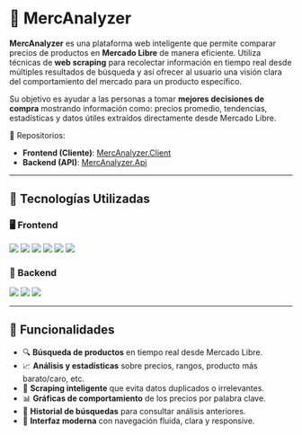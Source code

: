 # 🛒 MercAnalyzer

**MercAnalyzer** es una plataforma web inteligente que permite comparar precios de productos en **Mercado Libre** de manera eficiente. Utiliza técnicas de **web scraping** para recolectar información en tiempo real desde múltiples resultados de búsqueda y así ofrecer al usuario una visión clara del comportamiento del mercado para un producto específico.

Su objetivo es ayudar a las personas a tomar **mejores decisiones de compra** mostrando información como: precios promedio, tendencias, estadísticas y datos útiles extraídos directamente desde Mercado Libre.

🔗 Repositorios:
- **Frontend (Cliente)**: [MercAnalyzer.Client](https://github.com/ApidriuC/MercAnalyzer.Client)
- **Backend (API)**: [MercAnalyzer.Api](https://github.com/ApidriuC/MercAnalyzer.Api)

---

## 🚀 Tecnologías Utilizadas

### 🖥️ Frontend

<div align="left">
  <img src="https://img.shields.io/badge/Next.js-000000?style=for-the-badge&logo=nextdotjs&logoColor=white" />
  <img src="https://img.shields.io/badge/React-20232A?style=for-the-badge&logo=react&logoColor=61DAFB" />
  <img src="https://img.shields.io/badge/Vite-646CFF?style=for-the-badge&logo=vite&logoColor=white" />
  <img src="https://img.shields.io/badge/JavaScript-F7DF1E?style=for-the-badge&logo=javascript&logoColor=black" />
  <img src="https://img.shields.io/badge/TypeScript-3178C6?style=for-the-badge&logo=typescript&logoColor=white" />
  <img src="https://img.shields.io/badge/CSS3-1572B6?style=for-the-badge&logo=css3&logoColor=white" />
</div>

### 🔧 Backend

<div align="left">
  <img src="https://img.shields.io/badge/Python-3776AB?style=for-the-badge&logo=python&logoColor=white" />
  <img src="https://img.shields.io/badge/Web%20Scraping-4B0082?style=for-the-badge" />
  <img src="https://img.shields.io/badge/SQL%20Server-CC2927?style=for-the-badge&logo=microsoftsqlserver&logoColor=white" />
</div>

---

## 🧠 Funcionalidades

- 🔍 **Búsqueda de productos** en tiempo real desde Mercado Libre.
- 📈 **Análisis y estadísticas** sobre precios, rangos, producto más barato/caro, etc.
- 🧠 **Scraping inteligente** que evita datos duplicados o irrelevantes.
- 📊 **Gráficas de comportamiento** de los precios por palabra clave.
- 📝 **Historial de búsquedas** para consultar análisis anteriores.
- 🎨 **Interfaz moderna** con navegación fluida, clara y responsive.
